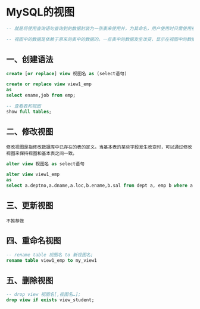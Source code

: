 # MySQL的视图

```sql
-- 就是将使用查询语句查询到的数据封装为一张表来使用并，为其命名，用户使用时只需使用视图名称即可获取结果集。

-- 视图中的数据是依赖于原来的表中的数据的。一旦表中的数据发生改变，显示在视图中的数据也会发生改变。
```

## 一、创建语法

```sql
create [or replace] view 视图名 as (select语句)
```

```sql
create or replace view view1_emp
as 
select ename,job from emp; 

-- 查看表和视图 
show full tables;
```



## 二、修改视图

```
修改视图是指修改数据库中已存在的表的定义。当基本表的某些字段发生改变时，可以通过修改视图来保持视图和基本表之间一致。
```

```sql
alter view 视图名 as select语句
```

```sql
alter view view1_emp
as 
select a.deptno,a.dname,a.loc,b.ename,b.sal from dept a, emp b where a.deptno = b.deptno;

```



## 三、更新视图

```
不推荐做
```

## 四、重命名视图

```sql
-- rename table 视图名 to 新视图名; 
rename table view1_emp to my_view1
```

## 五、删除视图

```sql
-- drop view 视图名[,视图名…];
drop view if exists view_student;
```

